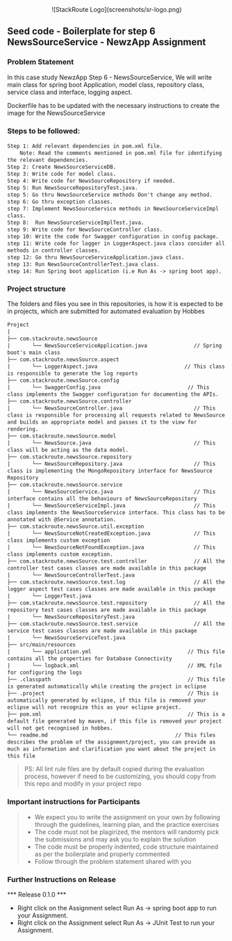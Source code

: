 <div align="center">
 ![StackRoute Logo](screenshots/sr-logo.png)
</div>

## Seed code - Boilerplate for step 6 NewsSourceService - NewzApp Assignment

### Problem Statement

In this case study NewzApp Step 6 - NewsSourceService, We will write main class for spring boot Application, model class, repository class, service class and interface, logging aspect.

Dockerfile has to be updated with the necessary instructions to create the image for the NewsSourceService

### Steps to be followed:

    Step 1: Add relevant dependencies in pom.xml file. 
        Note: Read the comments mentioned in pom.xml file for identifying the relevant dependencies.
    Step 2: Create NewsSourceServiceDB.
    Step 3: Write code for model class.
    Step 4: Write code for NewsSourceRepository if needed.
    Step 5: Run NewsSourceRepositoryTest.java. 
    step 5: Go thru NewsSourceService methods Don't change any method.
    step 6: Go thru exception classes.
    step 7: Implement NewsSourceService methods in NewsSourceServiceImpl class.
    Step 8:  Run NewsSourceServiceImplTest.java.
    step 9: Write code for NewsSourceController class.
    step 10: Write the code for Swagger configuration in config package.
    step 11: Write code for logger in LoggerAspect.java class consider all methods in controller classes.
    step 12: Go thru NewsSourceServiceApplication.java class.
    step 13: Run NewsSourceControllerTest.java class.
    step 14: Run Spring boot application (i.e Run As -> spring boot app).


### Project structure

The folders and files you see in this repositories, is how it is expected to be in projects, which are submitted for automated evaluation by Hobbes

    Project
	|
	├── com.stackroute.newsSource
	|	    └── NewsSourceServiceApplication.java               // Spring boot's main class
	├── com.stackroute.newsSource.aspect
	|	    └── LoggerAspect.java                            // This class is responsible to generate the log reports
	├── com.stackroute.newsSource.config             
    |       └── SwaggerConfig.java                            // This class implements the Swagger configuration for documenting the APIs.
	├── com.stackroute.newsSource.controller
	|		└── NewsSourceController.java                       // This class is responsible for processing all requests related to NewsSource and builds an appropriate model and passes it to the view for rendering.
	├── com.stackroute.newsSource.model
	|		└── NewsSource.java                                 // This class will be acting as the data model.
	├── com.stackroute.newsSource.repository
	|		└── NewsSourceRepository.java                       // This class is implementing the MongoRepository interface for NewsSource Repository
	├── com.stackroute.newsSource.service
	|		└── NewsSourceService.java                          // This interface contains all the behaviours of NewsSourceRepository
	|		└── NewsSourceServiceImpl.java                      // This class implements the NewsSourceService interface. This class has to be annotated with @Service annotation.
	├── com.stackroute.newsSource.util.exception
	|		└── NewsSourceNotCreatedException.java              // This class implements custom exception
	|		└── NewsSourceNotFoundException.java                // This class implements custom exception.
	├── com.stackroute.newsSource.test.controller               // All the controller test cases classes are made available in this package
	|		└── NewsSourceControllerTest.java
	├── com.stackroute.newsSource.test.log                      // All the logger aspect test cases classes are made available in this package
	|		└── LoggerTest.java
	├── com.stackroute.newsSource.test.repository               // All the repository test cases classes are made available in this package
	|		└── NewsSourceRepositoryTest.java
	├── com.stackroute.newsSource.test.service                  // All the service test cases classes are made available in this package
	|		└── NewsSourceServiceTest.java
	├── src/main/resources
	|		└── application.yml                               // This file contains all the properties for Database Connectivity
	|		└── logback.xml                                   // XML file for configuring the logs
	├── .classpath			                                  // This file is generated automatically while creating the project in eclipse
	├── .project			                                  // This is automatically generated by eclipse, if this file is removed your eclipse will not recognize this as your eclipse project. 
	├── pom.xml 			                                  // This is a default file generated by maven, if this file is removed your project will not get recognised in hobbes.
	└── readme.md  		                                  // This files describes the problem of the assignment/project, you can provide as much as information and clarification you want about the project in this file

> PS: All lint rule files are by default copied during the evaluation process, however if need to be customizing, you should copy from this repo and modify in your project repo

### Important instructions for Participants
> - We expect you to write the assignment on your own by following through the guidelines, learning plan, and the practice exercises
> - The code must not be plagirized, the mentors will randomly pick the submissions and may ask you to explain the solution
> - The code must be properly indented, code structure maintained as per the boilerplate and properly commented
> - Follow through the problem statement shared with you

### Further Instructions on Release

*** Release 0.1.0 ***

- Right click on the Assignment select Run As -> spring boot app to run your Assignment.
- Right click on the Assignment select Run As -> JUnit Test to run your Assignment.